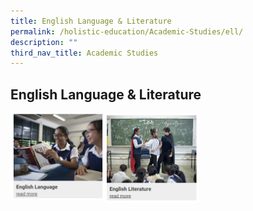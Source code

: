 ```yaml
---
title: English Language & Literature
permalink: /holistic-education/Academic-Studies/ell/
description: ""
third_nav_title: Academic Studies
---
```

## English Language & Literature

<p><a href="https://www.ezhishi.net/CKPSebook2022/">
<img style="width:30%" align=left src="/images/english.jpg">
</a></p>

<p><a href="https://www.ezhishi.net/CKPSebook2022/">
<img style="width:30%" align=left src="/images/englishlit.jpg">
</a></p>
<br clear=left>